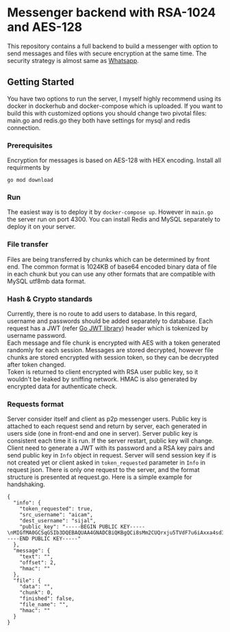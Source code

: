 # Messenger backend with RSA-1024 and AES-128

This repository contains a full backend to build a messenger with option to send messages and 
files with secure encryption at the same time.
The security strategy is almost same as <a href="https://www.whatsapp.com/security/WhatsApp-Security-Whitepaper.pdf">Whatsapp</a>.


## Getting Started

You have two options to run the server, I myself highly recommend using its docker in dockerhub and docker-compose which is uploaded.
If you want to build this with customized options you should change two pivotal files: main.go and redis.go they both have settings for
mysql and redis connection.

### Prerequisites

Encryption for messages is based on AES-128 with HEX encoding.
Install all requirments by

```
go mod download
```

### Run
The easiest way is to deploy it by `docker-compose up`. However 
in `main.go` the server run on port 4300. You can install Redis and MySQL 
separately to deploy it on your server.

### File transfer
Files are being transferred by chunks which can be determined
by front end. The common format is 1024KB of base64
encoded binary data of file in each chunk but you can use any other formats
that are compatible with MySQL utf8mb data format.

### Hash & Crypto standards
Currently, there is no route to add users to database.
In this regard, username and passwords should be added separately to 
database. Each request has a JWT (refer <a href="https://github.com/dgrijalva/jwt-go">Go JWT library</a>)
header which is tokenized by username password.<br>
Each message and file chunk is encrypted with AES with
a token generated randomly for each session. Messages are stored
decrypted, however file chunks are stored encrypted with session token, 
so they can be decrypted after token changed.<br>
Token is returned to client encrypted with RSA user public key, so
it wouldn't be leaked by sniffing network.
HMAC is also generated by encrypted data for 
authenticate check.

### Requests format
Server consider itself and client as p2p messenger users. Public key
is attached to each request send and return by server, each generated
in users side (one in front-end and one in server). Server public key is
consistent each time it is run. If the server restart, public key will change.
Client need to generate a JWT with its password and a RSA key pairs and
send public key in `Info` object in request.
Server will send session key if is not created yet or client asked in
`token_requested` parameter in `Info` in request json.
There is only one request to the server, and the format structure is presented at request.go.
Here is a simple example for handshaking.
```
{
  "info": {
    "token_requested": true,
    "src_username": "aicam",
    "dest_username": "sijal",
    "public_key": "-----BEGIN PUBLIC KEY-----\nMIGfMA0GCSqGSIb3DQEBAQUAA4GNADCBiQKBgQCi8sMm2CUQrxju5TVdF7u6iAxxa4sdIkBPARR0TaZTZUcmp+ySmCGXVM68h02M2nui/vCHmxLxbPH34cg3Ul8LoS8MNZIqDk2qekbaRA1s/ehL3kU4chw8050x15XCp9k9y4Q2LrZr/pkoXY23tk7PYT0LOcjKCOe7z/cf1SMcTwIDAQAB\n-----END PUBLIC KEY-----"
  },
  "message": {
    "text": "",
    "offset": 2,
    "hmac": ""
  },
  "file": {
    "data": "",
    "chunk": 0,
    "finished": false,
    "file_name": "",
    "hmac": ""
  }
}

```
